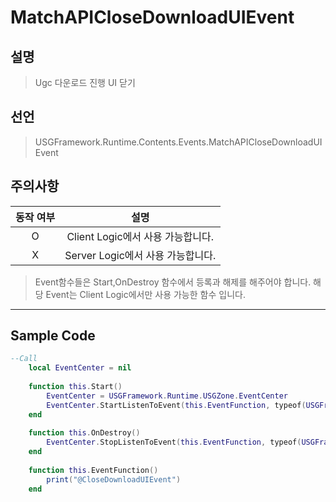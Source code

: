 # MatchAPICloseDownloadUIEvent

## 설명
> Ugc 다운로드 진행 UI 닫기

## 선언
> USGFramework.Runtime.Contents.Events.MatchAPICloseDownloadUIEvent

## 주의사항
| **동작 여부** |          **설명**          |
|:---------:|:------------------------:|
|     O     | Client Logic에서 사용 가능합니다. |
|     X     | Server Logic에서 사용 가능합니다. |
> Event함수들은 Start,OnDestroy 함수에서 등록과 해제를 해주어야 합니다.
> 해당 Event는 Client Logic에서만 사용 가능한 함수 입니다.
---

## Sample Code
```lua
--Call
    local EventCenter = nil
 
    function this.Start()
        EventCenter = USGFramework.Runtime.USGZone.EventCenter
        EventCenter.StartListenToEvent(this.EventFunction, typeof(USGFramework.Runtime.Contents.Events.MatchAPICloseDownloadUIEvent))
    end
 
    function this.OnDestroy()
        EventCenter.StopListenToEvent(this.EventFunction, typeof(USGFramework.Runtime.Contents.Events.MatchAPICloseDownloadUIEvent))
    end
 
    function this.EventFunction()
        print("@CloseDownloadUIEvent")
    end
```


